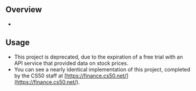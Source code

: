 ## Overview
  - 


## Usage
  - This project is deprecated, due to the expiration of a free trial with an API service that provided data on stock prices.
  - You can see a nearly identical implementation of this project, completed by the CS50 staff at [https://finance.cs50.net/](https://finance.cs50.net/).
